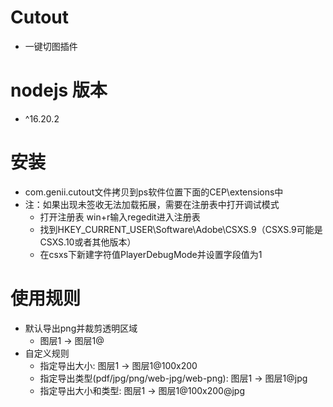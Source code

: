 # Cutout
- 一键切图插件

# nodejs 版本
- ^16.20.2

# 安装
- com.genii.cutout文件拷贝到ps软件位置下面的CEP\extensions中
- 注：如果出现未签收无法加载拓展，需要在注册表中打开调试模式
    - 打开注册表 win+r输入regedit进入注册表
    - 找到HKEY_CURRENT_USER\Software\Adobe\CSXS.9（CSXS.9可能是CSXS.10或者其他版本）
    - 在csxs下新建字符值PlayerDebugMode并设置字段值为1

# 使用规则
- 默认导出png并裁剪透明区域
    - 图层1 -> 图层1@
- 自定义规则
    - 指定导出大小: 图层1 -> 图层1@100x200
    - 指定导出类型(pdf/jpg/png/web-jpg/web-png): 图层1 -> 图层1@jpg
    - 指定导出大小和类型: 图层1 -> 图层1@100x200@jpg
